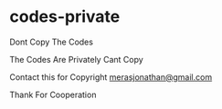 # codes-private
Dont Copy The Codes

The Codes Are Privately Cant Copy

Contact this for Copyright
merasjonathan@gmail.com

Thank For Cooperation
